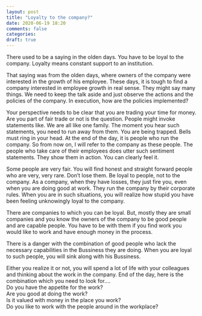 ```yaml
---
layout: post
title: "Loyalty to the company?"
date: 2020-06-19 18:20
comments: false
categories:
draft: true
---
```


There used to be a saying in the olden days. You have to be loyal to the company. Loyalty means constant support to an institution.

That saying was from the olden days, where owners of the company were interested in the growth of his employee. These days, it is tough to find a company interested in employee growth in real sense. They might say many things. We need to keep the talk aside and just observe the actions and the policies of the company. In execution, how are the policies implemented?

Your perspective needs to be clear that you are trading your time for money. Are you part of fair trade or not is the question. People might invoke statements like. We are all like one family. The moment you hear such statements, you need to run away from them. You are being trapped. Bells must ring in your head. At the end of the day, it is people who run the company. So from now on, I will refer to the company as these people. The people who take care of their employees does utter such sentiment statements. They show them in action. You can clearly feel it.

Some people are very fair. You will find honest and straight forward people who are very, very rare. Don’t lose them. Be loyal to people, not to the company. As a company, when they have losses, they just fire you, even when you are doing good at work. They run the company by their corporate rules. When you are in such situations, you will realize how stupid you have been feeling unknowingly loyal to the company.

There are companies to which you can be loyal. But, mostly they are small companies and you know the owners of the company to be good people and are capable people. You have to be with them if you find work you would like to work and have enough money in the process.

There is a danger with the combination of good people who lack the necessary capabilities in the Bussiness they are doing. When you are loyal to such people, you will sink along with his Bussiness.

Either you realize it or not, you will spend a lot of life with your colleagues and thinking about the work in the company. End of the day, here is the combination which you need to look for….  
Do you have the appetite for the work?  
Are you good at doing the work?  
Is it valued with money in the place you work?  
Do you like to work with the people around in the workplace?

